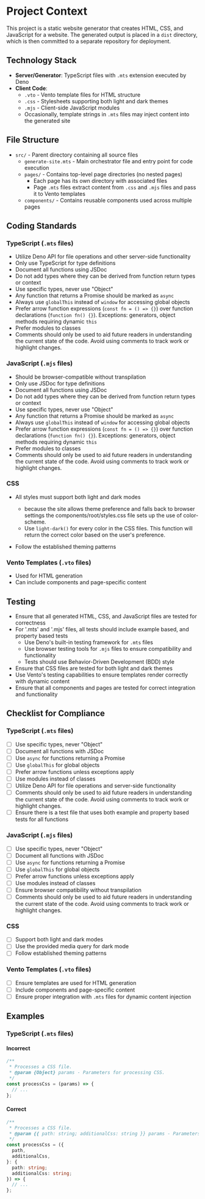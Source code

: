 # Project Context

This project is a static website generator that creates HTML, CSS, and JavaScript for a website. The generated output is placed in a `dist` directory, which is then committed to a separate repository for deployment.

## Technology Stack

- **Server/Generator**: TypeScript files with `.mts` extension executed by Deno
- **Client Code**:
  - `.vto` - Vento template files for HTML structure
  - `.css` - Stylesheets supporting both light and dark themes
  - `.mjs` - Client-side JavaScript modules
  - Occasionally, template strings in `.mts` files may inject content into the generated site

## File Structure

- `src/` - Parent directory containing all source files
  - `generate-site.mts` - Main orchestrator file and entry point for code execution
  - `pages/` - Contains top-level page directories (no nested pages)
    - Each page has its own directory with associated files
    - Page `.mts` files extract content from `.css` and `.mjs` files and pass it to Vento templates
  - `components/` - Contains reusable components used across multiple pages

## Coding Standards

### TypeScript (`.mts` files)

- Utilize Deno API for file operations and other server-side functionality
- Only use TypeScript for type definitions
- Document all functions using JSDoc
- Do not add types where they can be derived from function return types or context
- Use specific types, never use "Object"
- Any function that returns a Promise should be marked as `async`
- Always use `globalThis` instead of `window` for accessing global objects
- Prefer arrow function expressions (`const fn = () => {}`) over function declarations (`function fn() {}`). Exceptions: generators, object methods requiring dynamic `this`
- Prefer modules to classes
- Comments should only be used to aid future readers in understanding the current state of the code. Avoid using comments to track work or highlight changes.

### JavaScript (`.mjs` files)

- Should be browser-compatible without transpilation
- Only use JSDoc for type definitions
- Document all functions using JSDoc
- Do not add types where they can be derived from function return types or context
- Use specific types, never use "Object"
- Any function that returns a Promise should be marked as `async`
- Always use `globalThis` instead of `window` for accessing global objects
- Prefer arrow function expressions (`const fn = () => {}`) over function declarations (`function fn() {}`). Exceptions: generators, object methods requiring dynamic `this`
- Prefer modules to classes
- Comments should only be used to aid future readers in understanding the current state of the code. Avoid using comments to track work or highlight changes.

### CSS

- All styles must support both light and dark modes

  - because the site allows theme preference and falls back to browser settings the components/root/styles.css file sets up the use of color-scheme.
  - Use `light-dark()` for every color in the CSS files. This function will return the correct color based on the user's preference.

- Follow the established theming patterns

### Vento Templates (`.vto` files)

- Used for HTML generation
- Can include components and page-specific content

## Testing

- Ensure that all generated HTML, CSS, and JavaScript files are tested for correctness
- For '.mts' and '.mjs' files, all tests should include example based, and property based tests
  - Use Deno's built-in testing framework for `.mts` files
  - Use browser testing tools for `.mjs` files to ensure compatibility and functionality
  - Tests should use Behavior-Driven Development (BDD) style
- Ensure that CSS files are tested for both light and dark themes
- Use Vento's testing capabilities to ensure templates render correctly with dynamic content
- Ensure that all components and pages are tested for correct integration and functionality

## Checklist for Compliance

### TypeScript (`.mts` files)

- [ ] Use specific types, never "Object"
- [ ] Document all functions with JSDoc
- [ ] Use `async` for functions returning a Promise
- [ ] Use `globalThis` for global objects
- [ ] Prefer arrow functions unless exceptions apply
- [ ] Use modules instead of classes
- [ ] Utilize Deno API for file operations and server-side functionality
- [ ] Comments should only be used to aid future readers in understanding the current state of the code. Avoid using comments to track work or highlight changes.
- [ ] Ensure there is a test file that uses both example and property based tests for all functions

### JavaScript (`.mjs` files)

- [ ] Use specific types, never "Object"
- [ ] Document all functions with JSDoc
- [ ] Use `async` for functions returning a Promise
- [ ] Use `globalThis` for global objects
- [ ] Prefer arrow functions unless exceptions apply
- [ ] Use modules instead of classes
- [ ] Ensure browser compatibility without transpilation
- [ ] Comments should only be used to aid future readers in understanding the current state of the code. Avoid using comments to track work or highlight changes.

### CSS

- [ ] Support both light and dark modes
- [ ] Use the provided media query for dark mode
- [ ] Follow established theming patterns

### Vento Templates (`.vto` files)

- [ ] Ensure templates are used for HTML generation
- [ ] Include components and page-specific content
- [ ] Ensure proper integration with `.mts` files for dynamic content injection

## Examples

### TypeScript (`.mts` files)

#### Incorrect

```typescript
/**
 * Processes a CSS file.
 * @param {Object} params - Parameters for processing CSS.
 */
const processCss = (params) => {
  // ...
};
```

#### Correct

```typescript
/**
 * Processes a CSS file.
 * @param {{ path: string; additionalCss: string }} params - Parameters for processing CSS.
 */
const processCss = ({
  path,
  additionalCss,
}: {
  path: string;
  additionalCss: string;
}) => {
  // ...
};
```
